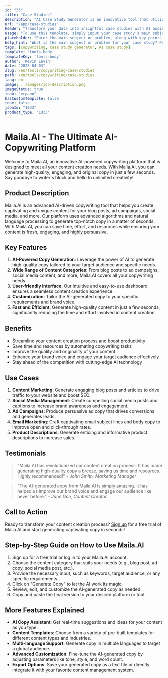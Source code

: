 ```yaml
---
id: "33"
title: "Case Studies"
description: "AI Case Study Generator is an innovative tool that utilizes artificial intelligence to create compelling case studies. This powerful tool helps you generate well-structured, engaging, and informative case studies based on your provided data and key points, saving you time and effort in the process."
url: "/app/case-studies"
header: "Transform your data into insightful case studies with AI assistance."
usage: "To use this template, simply input your case study's main subject, key points, and any relevant data or statistics. This tool will then generate a well-structured, captivating, and informative case study based on your input."
placeholder: "Enter the main subject or problem, along with key points and data you want to include in your case study, for instance:\n\nMain Subject: Improving customer satisfaction in a retail store\n\nKey Points: \n\n1. Identifying customer pain points\n2. Implementing effective solutions\n3. Evaluating the impact of the changes\n\nData: Increase in average customer satisfaction rating from 3.5 to 4.2\n\nKeywords: retail, customer satisfaction, improvement"
help_hint: "What is the main subject or problem for your case study? Provide key points, data, or statistics you want to include, and we will create a comprehensive case study based on your input."
tags: [Copywriting, case study generator, AI case study]
template: 'tools-body'
templateKey: 'tools-body'
author: 'Kevin Levin'
date: "2023-04-03"
slug: /en/tools/copywriting/case-studies
path: /en/tools/copywriting/case-studies
lang: en
image: ../images/job-description.png
imageStatus: true
icon: "vrpano"
hasCustomTemplate: false
tone: false
jsonId: "1033"
product_type: "1033"
---
```

# Maila.AI - The Ultimate AI-Copywriting Platform

Welcome to Maila.AI, an innovative AI-powered copywriting platform that is designed to meet all your content creation needs. With Maila.AI, you can generate high-quality, engaging, and original copy in just a few seconds. Say goodbye to writer's block and hello to unlimited creativity!

## Product Description

Maila.AI is an advanced AI-driven copywriting tool that helps you create captivating and unique content for your blog posts, ad campaigns, social media, and more. Our platform uses advanced algorithms and natural language processing to generate top-notch copy in a matter of seconds. With Maila.AI, you can save time, effort, and resources while ensuring your content is fresh, engaging, and highly persuasive.

## Key Features

1. **AI-Powered Copy Generation**: Leverage the power of AI to generate high-quality copy tailored to your target audience and specific needs.
2. **Wide Range of Content Categories**: From blog posts to ad campaigns, social media content, and more, Maila.AI covers all your copywriting needs.
3. **User-friendly Interface**: Our intuitive and easy-to-use dashboard ensures a seamless content creation experience.
4. **Customization**: Tailor the AI-generated copy to your specific requirements and brand voice.
5. **Fast and Efficient**: Generate high-quality content in just a few seconds, significantly reducing the time and effort involved in content creation.

## Benefits

- Streamline your content creation process and boost productivity
- Save time and resources by automating copywriting tasks
- Improve the quality and originality of your content
- Enhance your brand voice and engage your target audience effectively
- Stay ahead of the competition with cutting-edge AI technology

## Use Cases

1. **Content Marketing**: Generate engaging blog posts and articles to drive traffic to your website and boost SEO.
2. **Social Media Management**: Create compelling social media posts and captions to increase brand awareness and engagement.
3. **Ad Campaigns**: Produce persuasive ad copy that drives conversions and generates leads.
4. **Email Marketing**: Craft captivating email subject lines and body copy to improve open and click-through rates.
5. **Product Descriptions**: Generate enticing and informative product descriptions to increase sales.

## Testimonials

> "Maila.AI has revolutionized our content creation process. It has made generating high-quality copy a breeze, saving us time and resources. Highly recommended!" - _John Smith, Marketing Manager_

> "The AI-generated copy from Maila.AI is simply amazing. It has helped us improve our brand voice and engage our audience like never before." - _Jane Doe, Content Creator_

## Call to Action

Ready to transform your content creation process? [Sign up](https://www.Maila.AI) for a free trial of Maila.AI and start generating captivating copy in seconds!

## Step-by-Step Guide on How to Use Maila.AI

1. Sign up for a free trial or log in to your Maila.AI account.
2. Choose the content category that suits your needs (e.g., blog post, ad copy, social media post, etc.).
3. Provide the necessary input, such as keywords, target audience, or any specific requirements.
4. Click on "Generate Copy" to let the AI work its magic.
5. Review, edit, and customize the AI-generated copy as needed.
6. Copy and paste the final version to your desired platform or tool.

## More Features Explained

- **AI Copy Assistant**: Get real-time suggestions and ideas for your content as you type.
- **Content Templates**: Choose from a variety of pre-built templates for different content types and industries.
- **Multi-language Support**: Generate copy in multiple languages to target a global audience.
- **Advanced Customization**: Fine-tune the AI-generated copy by adjusting parameters like tone, style, and word count.
- **Export Options**: Save your generated copy as a text file or directly integrate it with your favorite content management system.
